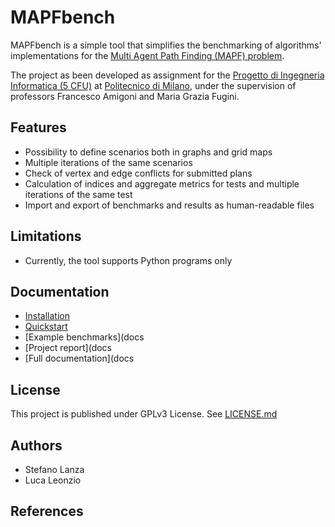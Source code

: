 # MAPFbench

MAPFbench is a simple tool that simplifies the benchmarking of 
algorithms' implementations for the [Multi Agent Path Finding (MAPF) 
problem](https://en.wikipedia.org/wiki/Multi-agent_pathfinding).

The project as been developed as assignment for the 
[Progetto di Ingegneria Informatica (5 CFU)](https://www4.ceda.polimi.it/manifesti/manifesti/controller/ManifestoPublic.do?EVN_DETTAGLIO_RIGA_MANIFESTO=evento&aa=2023&k_cf=225&k_corso_la=358&k_indir=I3I&codDescr=089020&lang=IT&semestre=2&idGruppo=4752&idRiga=296967)
at [Politecnico di Milano](https://polimi.it),
under the supervision of professors Francesco Amigoni and
Maria Grazia Fugini.

## Features
- Possibility to define scenarios both in graphs and grid maps
- Multiple iterations of the same scenarios
- Check of vertex and edge conflicts for submitted plans
- Calculation of indices and aggregate metrics for tests and multiple
iterations of the same test
- Import and export of benchmarks and results as human-readable files

## Limitations
- Currently, the tool supports Python programs only

## Documentation
- [Installation](tutorial/INSTALL.md)
- [Quickstart](tutorial/QUICKSTART.md)
- [Example benchmarks](docs
- [Project report](docs
- [Full documentation](docs

## License
This project is published under GPLv3 License.
See [LICENSE.md](LICENSE.txt)

## Authors
- Stefano Lanza
- Luca Leonzio

## References


